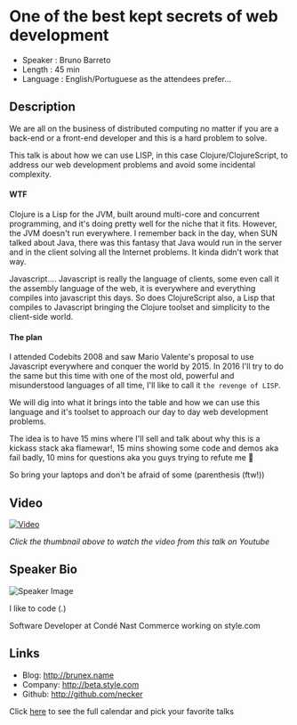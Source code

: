 One of the best kept secrets of web development
========================

*  Speaker : Bruno Barreto
*  Length : 45 min
*  Language : English/Portuguese as the attendees prefer...


Description
-----------

We are all on the business of distributed computing no matter if you are a back-end or a front-end developer and this is a hard problem to solve.

This talk is about how we can use LISP, in this case Clojure/ClojureScript, to address our web development problems and avoid some incidental complexity.

#### WTF

Clojure is a Lisp for the JVM, built around multi-core and concurrent programming, and it's doing pretty well for the niche that it fits. However, the JVM doesn't run everywhere. I remember back in the day, when SUN talked about Java, there was this fantasy that Java would run in the server and in the client solving all the Internet problems. It kinda didn't work that way.

Javascript.... Javascript is really the language of clients, some even call it the assembly language of the web, it is everywhere and everything compiles into javascript this days. So does ClojureScript also, a Lisp that compiles to Javascript bringing the Clojure toolset and simplicity to the client-side world.

#### The plan

I attended Codebits 2008 and saw Mario Valente's proposal to use Javascript everywhere and conquer the world by 2015. In 2016 I'll try to do the same but this time with one of the most old, powerful and misunderstood languages of all time, I'll like to call it `the revenge of LISP`.

We will dig into what it brings into the table and how we can use this language and it's toolset to approach our day to day web development problems.

The idea is to have 15 mins where I'll sell and talk about why this is a kickass stack aka flamewar!, 15 mins showing some code and demos aka fail badly, 10 mins for questions aka you guys trying to refute me :slightly_smiling_face:

So bring your laptops and don't be afraid of some (parenthesis (ftw!))

Video
-----

[![Video](https://img.youtube.com/vi/HQBj5a6zrcU/maxresdefault.jpg)](https://www.youtube.com/watch?v=HQBj5a6zrcU)

_Click the thumbnail above to watch the video from this talk on Youtube_

Speaker Bio
-----------

![Speaker Image](https://avatars2.githubusercontent.com/u/208790?v=3&s=400)

I like to code (.)

Software Developer at Condé Nast Commerce working on style.com

Links
-----
* Blog: http://brunex.name
* Company: http://beta.style.com
* Github: http://github.com/necker

Click [here][1] to see the full calendar and pick your favorite talks

[1]: https://pixels.camp/schedule/
